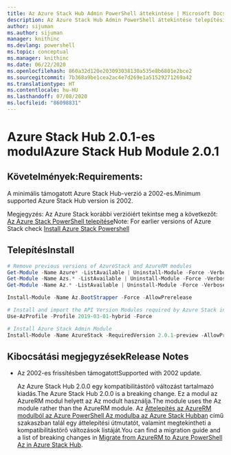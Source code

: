 ```yaml
---
title: Az Azure Stack Hub Admin PowerShell áttekintése | Microsoft Docs
description: Az Azure Stack Hub Admin PowerShell áttekintése telepítési és konfigurációs utasításokkal.
author: sijuman
ms.author: sijuman
manager: knithinc
ms.devlang: powershell
ms.topic: conceptual
ms.manager: knithinc
ms.date: 06/22/2020
ms.openlocfilehash: 860a32d120e203093038130a535e8b6801e2bce2
ms.sourcegitcommit: 7b368a9be1cea2ac4e7d269e1a51529271269a42
ms.translationtype: HT
ms.contentlocale: hu-HU
ms.lasthandoff: 07/08/2020
ms.locfileid: "86098831"
---
```

# <a name="azure-stack-hub-module-201"></a><span data-ttu-id="4ac64-103">Azure Stack Hub 2.0.1-es modul</span><span class="sxs-lookup"><span data-stu-id="4ac64-103">Azure Stack Hub Module 2.0.1</span></span>

## <a name="requirements"></a><span data-ttu-id="4ac64-104">Követelmények:</span><span class="sxs-lookup"><span data-stu-id="4ac64-104">Requirements:</span></span>

<span data-ttu-id="4ac64-105">A minimális támogatott Azure Stack Hub-verzió a 2002-es.</span><span class="sxs-lookup"><span data-stu-id="4ac64-105">Minimum supported Azure Stack Hub version is 2002.</span></span>

<span data-ttu-id="4ac64-106">Megjegyzés: Az Azure Stack korábbi verzióiért tekintse meg a következőt: [Az Azure Stack PowerShell telepítése](https://docs.microsoft.com/azure/azure-stack/azure-stack-powershell-install#install-azure-stack-powershell)</span><span class="sxs-lookup"><span data-stu-id="4ac64-106">Note: For earlier versions of Azure Stack check [Install Azure Stack Powershell](https://docs.microsoft.com/azure/azure-stack/azure-stack-powershell-install#install-azure-stack-powershell)</span></span>

## <a name="install"></a><span data-ttu-id="4ac64-107">Telepítés</span><span class="sxs-lookup"><span data-stu-id="4ac64-107">Install</span></span>

```powershell
# Remove previous versions of AzureStack and AzureRM modules
Get-Module -Name Azure* -ListAvailable | Uninstall-Module -Force -Verbose -ErrorAction Continue
Get-Module -Name Azs.* -ListAvailable | Uninstall-Module -Force -Verbose -ErrorAction Continue
Get-Module -Name Az.* -ListAvailable | Uninstall-Module -Force -Verbose -ErrorAction Continue

Install-Module -Name Az.BootStrapper -Force -AllowPrerelease

# Install and import the API Version Modules required by Azure Stack into the current PowerShell session.
Use-AzProfile -Profile 2019-03-01-hybrid -Force

# Install Azure Stack Admin Module
Install-Module -Name AzureStack -RequiredVersion 2.0.1-preview -AllowPrerelease
```


## <a name="release-notes"></a><span data-ttu-id="4ac64-108">Kibocsátási megjegyzések</span><span class="sxs-lookup"><span data-stu-id="4ac64-108">Release Notes</span></span>

* <span data-ttu-id="4ac64-109">Az 2002-es frissítésben támogatott</span><span class="sxs-lookup"><span data-stu-id="4ac64-109">Supported with 2002 update.</span></span>  

  <span data-ttu-id="4ac64-110">Az Azure Stack Hub 2.0.0 egy kompatibilitástörő változást tartalmazó kiadás.</span><span class="sxs-lookup"><span data-stu-id="4ac64-110">The Azure Stack Hub 2.0.0 is a breaking change.</span></span> <span data-ttu-id="4ac64-111">Ez a modul az AzureRM modul helyett az Az modult használja.</span><span class="sxs-lookup"><span data-stu-id="4ac64-111">The module uses the Az module rather than the AzureRM module.</span></span> <span data-ttu-id="4ac64-112">Az [Áttelepítés az AzureRM modulból az Azure PowerShell Az modulba az Azure Stack Hubban](https://aka.ms/AA7qsji) című szakaszban talál egy áttelepítési útmutatót, valamint megtekintheti a kompatibilitástörő változások listáját.</span><span class="sxs-lookup"><span data-stu-id="4ac64-112">You can find a migration guide and a list of breaking changes in [Migrate from AzureRM to Azure PowerShell Az in Azure Stack Hub](https://aka.ms/AA7qsji).</span></span>
